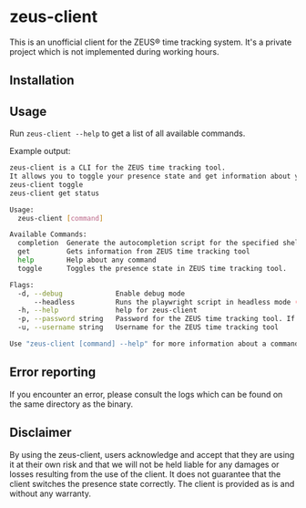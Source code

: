 # zeus-client
This is an unofficial client for the ZEUS® time tracking system. It's a private project which is not implemented during working hours.

## Installation


## Usage

Run `zeus-client --help` to get a list of all available commands.

Example output:

```bash
zeus-client is a CLI for the ZEUS time tracking tool. 
It allows you to toggle your presence state and get information about your current presence state, for example:
zeus-client toggle
zeus-client get status

Usage:
  zeus-client [command]

Available Commands:
  completion  Generate the autocompletion script for the specified shell
  get         Gets information from ZEUS time tracking tool
  help        Help about any command
  toggle      Toggles the presence state in ZEUS time tracking tool.

Flags:
  -d, --debug             Enable debug mode
      --headless          Runs the playwright script in headless mode (default true)
  -h, --help              help for zeus-client
  -p, --password string   Password for the ZEUS time tracking tool. If not provided, the script will prompt for the password
  -u, --username string   Username for the ZEUS time tracking tool

Use "zeus-client [command] --help" for more information about a command.
```

## Error reporting

If you encounter an error, please consult the logs which can be found on the same directory as the binary.

## Disclaimer

By using the zeus-client, users acknowledge and accept that they are using it at their own risk and that we will not be held liable for any damages or losses resulting from the use of the client. It does not guarantee that the client switches the presence state correctly. The client is provided as is and without any warranty.